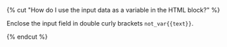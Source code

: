 {% cut "How do I use the input data as a variable in the HTML block?" %}

Enclose the input field in double curly brackets `not_var{{text}}`.

{% endcut %}